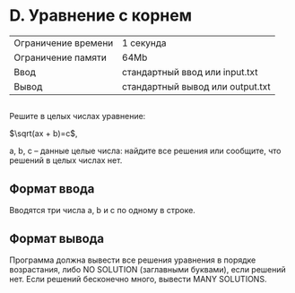 <h1 class="title">D. Уравнение с корнем</h1>
      <table>
         <tr class="time-limit">
            <td class="property-title">Ограничение времени</td>
            <td>1&nbsp;секунда</td>
         </tr>
         <tr class="memory-limit">
            <td class="property-title">Ограничение памяти</td>
            <td>64Mb</td>
         </tr>
         <tr class="input-file">
            <td class="property-title">Ввод</td>
            <td colspan="1">стандартный ввод или input.txt</td>
         </tr>
         <tr class="output-file">
            <td class="property-title">Вывод</td>
            <td colspan="1">стандартный вывод или output.txt</td>
         </tr>
      </table>
   </div>
   <h2></h2>
   <div class="legend"><span style="">
         <p>Решите в целых числах уравнение:</p>$\sqrt(ax + b)=c$,
      </p>
      <p>a, b, c – данные целые числа: найдите все решения или сообщите, что решений в целых числах нет.</p>
   </div>
   <h2>Формат ввода</h2>
   <div class="input-specification"><span style="">
         <p>Вводятся три числа a, b и c по одному в строке.</p></span><p></p>
   </div>
   <h2>Формат вывода</h2>
   <div class="output-specification"><span style="">
         <p>Программа должна вывести все решения уравнения в порядке возрастания, либо NO SOLUTION (заглавными буквами), если решений
            нет. Если решений бесконечно много, вывести MANY SOLUTIONS.
         </p></span></div>
